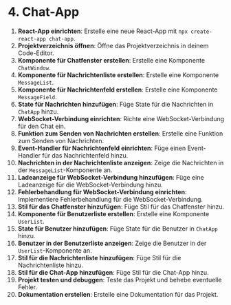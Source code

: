 # 4. Chat-App
1. **React-App einrichten**: Erstelle eine neue React-App mit `npx create-react-app chat-app`.
2. **Projektverzeichnis öffnen**: Öffne das Projektverzeichnis in deinem Code-Editor.
3. **Komponente für Chatfenster erstellen**: Erstelle eine Komponente `ChatWindow`.
4. **Komponente für Nachrichtenliste erstellen**: Erstelle eine Komponente `MessageList`.
5. **Komponente für Nachrichtenfeld erstellen**: Erstelle eine Komponente `MessageField`.
6. **State für Nachrichten hinzufügen**: Füge State für die Nachrichten in `ChatApp` hinzu.
7. **WebSocket-Verbindung einrichten**: Richte eine WebSocket-Verbindung für den Chat ein.
8. **Funktion zum Senden von Nachrichten erstellen**: Erstelle eine Funktion zum Senden von Nachrichten.
9. **Event-Handler für Nachrichtenfeld einrichten**: Füge einen Event-Handler für das Nachrichtenfeld hinzu.
10. **Nachrichten in der Nachrichtenliste anzeigen**: Zeige die Nachrichten in der `MessageList`-Komponente an.
11. **Ladeanzeige für WebSocket-Verbindung hinzufügen**: Füge eine Ladeanzeige für die WebSocket-Verbindung hinzu.
12. **Fehlerbehandlung für WebSocket-Verbindung einrichten**: Implementiere Fehlerbehandlung für die WebSocket-Verbindung.
13. **Stil für das Chatfenster hinzufügen**: Füge Stil für das Chatfenster hinzu.
14. **Komponente für Benutzerliste erstellen**: Erstelle eine Komponente `UserList`.
15. **State für Benutzer hinzufügen**: Füge State für die Benutzer in `ChatApp` hinzu.
16. **Benutzer in der Benutzerliste anzeigen**: Zeige die Benutzer in der `UserList`-Komponente an.
17. **Stil für die Nachrichtenliste hinzufügen**: Füge Stil für die Nachrichtenliste hinzu.
18. **Stil für die Chat-App hinzufügen**: Füge Stil für die Chat-App hinzu.
19. **Projekt testen und debuggen**: Teste das Projekt und behebe eventuelle Fehler.
20. **Dokumentation erstellen**: Erstelle eine Dokumentation für das Projekt.